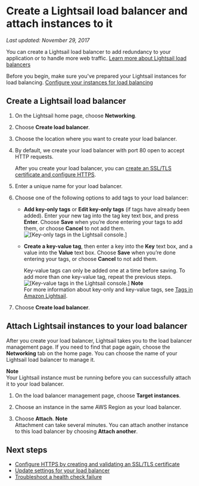 # Create a Lightsail load balancer and attach instances to it<a name="create-lightsail-load-balancer-and-attach-lightsail-instances"></a>

 *Last updated: November 29, 2017* 

You can create a Lightsail load balancer to add redundancy to your application or to handle more web traffic\. [Learn more about Lightsail load balancers](understanding-lightsail-load-balancers.md)

Before you begin, make sure you've prepared your Lightsail instances for load balancing\. [Configure your instances for load balancing](configure-lightsail-instances-for-load-balancing.md)

## Create a Lightsail load balancer<a name="create-lightsail-load-balancer"></a>

1. On the Lightsail home page, choose **Networking**\.

1. Choose **Create load balancer**\.

1. Choose the location where you want to create your load balancer\.

1. By default, we create your load balancer with port 80 open to accept HTTP requests\.

   After you create your load balancer, you can [create an SSL/TLS certificate and configure HTTPS](create-tls-ssl-certificate-and-attach-to-lightsail-load-balancer-https.md)\.

1. Enter a unique name for your load balancer\.

1. Choose one of the following options to add tags to your load balancer:
   + **Add key\-only tags** or **Edit key\-only tags** \(if tags have already been added\)\. Enter your new tag into the tag key text box, and press **Enter**\. Choose **Save** when you’re done entering your tags to add them, or choose **Cancel** to not add them\.  
![\[Key-only tags in the Lightsail console.\]](https://d9yljz1nd5001.cloudfront.net/en_us/b2fb86c05aa70ef4defbdc74847a0bb8/images/amazon-lightsail-key-only-tags.png)
   + **Create a key\-value tag**, then enter a key into the **Key** text box, and a value into the **Value** text box\. Choose **Save** when you’re done entering your tags, or choose **Cancel** to not add them\.

     Key\-value tags can only be added one at a time before saving\. To add more than one key\-value tag, repeat the previous steps\.  
![\[Key-value tags in the Lightsail console.\]](https://d9yljz1nd5001.cloudfront.net/en_us/b2fb86c05aa70ef4defbdc74847a0bb8/images/amazon-lightsail-key-value-tag.png)
**Note**  
For more information about key\-only and key\-value tags, see [Tags in Amazon Lightsail](amazon-lightsail-tags.md)\.

1. Choose **Create load balancer**\.

## Attach Lightsail instances to your load balancer<a name="attach-lightsail-instances-to-load-balancer"></a>

After you create your load balancer, Lightsail takes you to the load balancer management page\. If you need to find that page again, choose the **Networking** tab on the home page\. You can choose the name of your Lightsail load balancer to manage it\.

**Note**  
Your Lightsail instance must be running before you can successfully attach it to your load balancer\.

1. On the load balancer management page, choose **Target instances**\.

1. Choose an instance in the same AWS Region as your load balancer\.

1. Choose **Attach**\.
**Note**  
Attachment can take several minutes\. You can attach another instance to this load balancer by choosing **Attach another**\.

## Next steps<a name="create-load-balancer-attach-instances-next-steps"></a>
+  [Configure HTTPS by creating and validating an SSL/TLS certificate](create-tls-ssl-certificate-and-attach-to-lightsail-load-balancer-https.md) 
+  [Update settings for your load balancer](update-settings-for-lightsail-load-balancer-health-check-path-https-session-stickiness-persistence-cookie-duration.md) 
+  [Troubleshoot a health check failure](troubleshooting-lightsail-load-balancer-issues.md) 